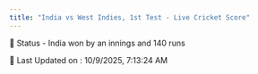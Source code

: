 ```yaml
---
title: "India vs West Indies, 1st Test - Live Cricket Score"
---
```


📑 Status - India won by an innings and 140 runs

📝 Last Updated on : 10/9/2025, 7:13:24 AM  

